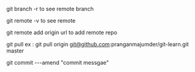 git branch -r   to see remote branch

git remote -v to see remote 

git remote add origin url   to add remote repo

git pull <repo-url>
ex : git pull origin git@github.com:pranganmajumder/git-learn.git master


git commit  ---amend "commit messgae"